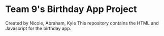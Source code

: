 # Team 9's Birthday App Project
Created by Nicole, Abraham, Kyle
This repository contains the HTML and Javascript for the birthday app.


